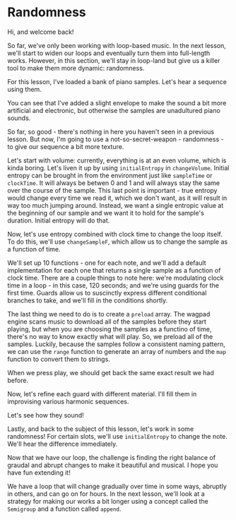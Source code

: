 # Randomness

Hi, and welcome back!

So far, we've only been working with loop-based music. In the next lesson, we'll start to widen our loops and eventually turn them into full-length works. However, in this section, we'll stay in loop-land but give us a killer tool to make them more dynamic: randomness.

For this lesson, I've loaded a bank of piano samples. Let's hear a sequence using them.

You can see that I've added a slight envelope to make the sound a bit more artificial and electronic, but otherwise the samples are unadultured piano sounds.

So far, so good - there's nothing in here you haven't seen in a previous lesson. But now, I'm going to use a not-so-secret-weapon - randomness - to give our sequence a bit more texture.

Let's start with volume: currently, everything is at an even volume, which is kinda boring. Let's liven it up by using `initialEntropy` in `changeVolume`. Initial entropy can be brought in from the environment just like `sampleTime` or `clockTime`. It will always be betwen 0 and 1 and will always stay the same over the course of the sample. This last point is important - true entropy would change every time we read it, which we don't want, as it will result in way too much jumping around. Instead, we want a single entropic value at the beginning of our sample and we want it to hold for the sample's duration. Initial entropy will do that.

Now, let's use entropy combined with clock time to change the loop itself. To do this, we'll use `changeSampleF`, which allow us to change the sample as a function of time.

We'll set up 10 functions - one for each note, and we'll add a default implementation for each one that returns a single sample as a function of clock time. There are a couple things to note here: we're modulating clock time in a loop - in this case, 120 seconds; and we're using guards for the first time. Guards allow us to suscinctly express different conditional branches to take, and we'll fill in the conditions shortly.

The last thing we need to do is to create a `preload` array. The wagpad engine scans music to download all of the samples before they start playing, but when you are choosing the samples as a functino of time, there's no way to know exactly what will play. So, we preload all of the samples. Luckily, because the samples follow a consistent naming pattern, we can use the `range` function to generate an array of numbers and the `map` function to convert them to strings.

When we press play, we should get back the same exact result we had before.

Now, let's refine each guard with different material. I'll fill them in improvising various harmonic sequences.

Let's see how they sound!

Lastly, and back to the subject of this lesson, let's work in some randomness! For certain slots, we'll use `initialEntropy` to change the note. We'll hear the difference immediately.

Now that we have our loop, the challenge is finding the right balance of graudal and abrupt changes to make it beautiful and musical. I hope you have fun extending it!

We have a loop that will change gradually over time in some ways, abruptly in others, and can go on for hours. In the next lesson, we'll look at a strategy for making our works a bit longer using a concept called the `Semigroup` and a function called `append`.
